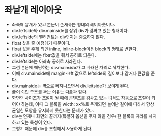# 좌날개 레이아웃

- 좌측에 날개가 있고 본문이 존재하는 형태의 레이아웃이다.
- div.leftside와 div.mainside를 상위 div가 감싸고 있는 형태이다.
- div.leftside의 엘리먼트는 div인지는 중요하지 않다.
- float 값을 줄 예정이기 때문이다.
- float 값을 주게 되면 inline, inline-block이든 block의 형태로 변한다.
- div.leftside에는 float값을 줘서 공허로 띄운다.
- div.leftside는 아래측 공허로 사라진다.
- 그럼 본문에 해당하는 div.mainside가 그 사라진 자리로 위치한다.
- 이때 div.mainside에 margin-left 값으로 leftside의 길이보다 같거나 큰값을 준다.
- div.mainside는 옆으로 빠져나오면서 div.leftside가 보이게 된다.
- 굳이 이런 구조를 짜는 이유는 다음과 같다.
- 화면의 사이즈가 조절이 될 때에 콘텐츠를 감싸고 있는 녀석도 자동으로 조절이 되어야 하는데, 이때 그 블록을 width: xx%로 주게되면 늘어난 길이에 따라서 항상 균일한 모양을 유지하지 못한다는 문제가 있다.
- div는 언제나 화면의 끝까지(특별히 옵션을 주지 않을 경우) 한 블록의 자리를 차지하고 있는 특성이 있다.
- 그렇기 때문에 div를 조합해서 사용하게 된다. 